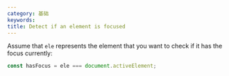 ```yaml
---
category: 基础
keywords:
title: Detect if an element is focused
---
```


Assume that `ele` represents the element that you want to check if it has the focus currently:

```js
const hasFocus = ele === document.activeElement;
```
